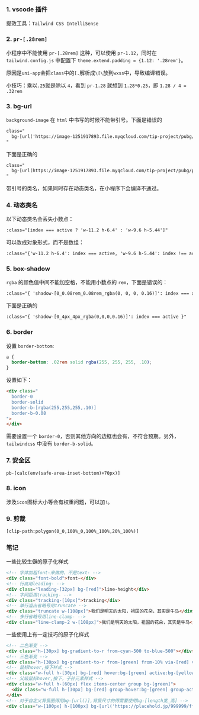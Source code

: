 
### 1. vscode 插件

提效工具：`Tailwind CSS IntelliSense`

### 2. `pr-[.28rem]`

小程序中不能使用 `pr-[.28rem]` 这种，可以使用 `pr-1.12`，同时在`tailwind.config.js` 中配置下 `theme.extend.padding = {1.12: '.28rem'}`。

原因是`uni-app`会把`class`中的`[.`解析成`\[\`放到`wxss`中，导致编译错误。

小技巧：乘以`.25`就是除以 `4`，看到 `pr-1.28` 就想到 `1.28*0.25`，即 `1.28 / 4 = .32rem`

### 3. bg-url

`background-image` 在 `html` 中书写的时候不能带引号。下面是错误的

```html
class="
  bg-[url('https://image-1251917893.file.myqcloud.com/tip-project/pubg/pubg-match/manager-business-card/manager-card-select.png')]
"
```

下面是正确的

```html
class="
  bg-[url(https://image-1251917893.file.myqcloud.com/tip-project/pubg/pubg-match/manager-business-card/manager-card-select.png)]
"
```

带引号的类名，如果同时存在动态类名，在小程序下会编译不通过。

### 4. 动态类名

以下动态类名会丢失小数点：

```html
:class="[index === active ? 'w-11.2 h-6.4' : 'w-9.6 h-5.44']"
```

可以改成对象形式，而不是数组：

```html
:class="{'w-11.2 h-6.4': index === active, 'w-9.6 h-5.44': index !== active}"
```

### 5. box-shadow

`rgba` 的颜色值中间不能加空格，不能用小数点的 `rem`，下面是错误的：

```html
:class="{ 'shadow-[0_0.08rem_0.08rem_rgba(0, 0, 0, 0.16)]': index === active }"
```

下面是正确的

```html
:class="{ 'shadow-[0_4px_4px_rgba(0,0,0,0.16)]': index === active }"
```

### 6. border

设置 `border-bottom`:

```css
a {
  border-bottom: .02rem solid rgba(255, 255, 255, .10);
}
```

设置如下：

```html
<div class="
  border-0
  border-solid
  border-b-[rgba(255,255,255,.10)]
  border-b-0.08
">
</div>
```

需要设置一个 `border-0`，否则其他方向的边框也会有，不符合预期。另外，`tailwindcss` 中没有 `border-b-solid`。

### 7. 安全区

```html
pb-[calc(env(safe-area-inset-bottom)+70px)]
```

### 8. icon

涉及`icon`图标大小等会有权重问题，可以加`!`。

### 9. 剪裁

```html
[clip-path:polygon(0_0,100%_0,100%_100%,20%_100%)]
```


### 笔记

一些比较生僻的原子化样式

```html
<!-- 字体加粗font-来做的，不是text- -->
<div class="font-bold">font-</div>
<!-- 行高用leading- -->
<div class="leading-[32px] bg-[red]">line-height</div>
<!-- 字间距用tracking- -->
<div class="tracking-[10px]">tracking</div>
<!-- 单行溢出省略号用truncate -->
<div class="truncate w-[108px]">我们是明天的太阳，祖国的花朵，其实是牛马</div>
<!-- 多行省略号用line-clamp- -->
<div class="line-clamp-2 w-[108px]">我们是明天的太阳，祖国的花朵，其实是牛马</div>
```

一些使用上有一定技巧的原子化样式

```html
<!-- 二色渐变 -->
<div class="h-[30px] bg-gradient-to-r from-cyan-500 to-blue-500"></div>
<!-- 三色渐变 -->
<div class="h-[30px] bg-gradient-to-r from-[green] from-10% via-[red] via-50% to-[yellow] to-90%"></div>
<!-- 鼠标hover,按下样式 -->
<div class="w-full h-[30px] bg-[red] hover:bg-[green] active:bg-[yellow]"></div>
<!-- 父级鼠标hover,按下，子孙元素样式 -->
<div class="w-full h-[60px] flex items-center group bg-[green]">
  <div class="w-full h-[30px] bg-[red] group-hover:bg-[green] group-active:bg-[blue]"></div>
</div>
<!-- 对于自定义背景图得用bg-[url()],背景尺寸的得需要使用bg-[length宽_高] -->
<div class="w-[100px] h-[100px] bg-[url('https://placehold.jp/999999/ff4400/300x300.png?text=EXAMPLE')] bg-[length:100px_100px]"></div>
```
